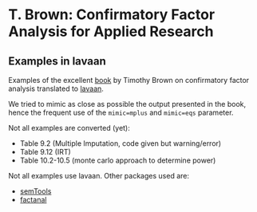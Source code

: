 # T. Brown: Confirmatory Factor Analysis for Applied Research
## Examples in lavaan

Examples of the excellent [book](http://people.bu.edu/tabrown/cfabook.html) by Timothy Brown on confirmatory factor analysis translated to [lavaan](http://lavaan.org).

We tried to mimic as close as possible the output presented in the book, hence the frequent use of the `mimic=mplus` and `mimic=eqs` parameter.

Not all examples are converted (yet):

- Table 9.2 (Multiple Imputation, code given but warning/error)
- Table 9.12 (IRT)
- Table 10.2-10.5 (monte carlo approach to determine power)

Not all examples use lavaan. Other packages used are:

- [semTools](http://cran.r-project.org/web/packages/semTools/index.html)
- [factanal](http://rss.acs.unt.edu/Rdoc/library/stats/html/factanal.html)
